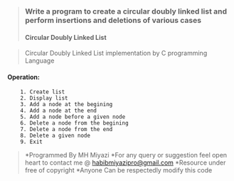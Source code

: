 > ### Write a program to create a circular doubly linked list and perform insertions and deletions of various cases
>#### Circular Doubly Linked List

> Circular Doubly Linked List implementation by C programming Language
#### Operation:
        1. Create list
        2. Display list
        3. Add a node at the begining
        4. Add a node at the end
        5. Add a node before a given node
        6. Delete a node from the begining
        7. Delete a node from the end
        8. Delete a given node
        9. Exit

 > *Programmed By MH Miyazi
 > *For any query or suggestion feel open heart to contact me @ habibmiyazipro@gmail.com
 > *Resource under free of copyright
 > *Anyone Can be respectedly modify this code
 
 
